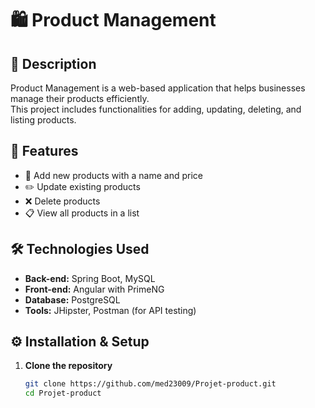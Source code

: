 # 🛍️ Product Management

## 📌 Description
Product Management is a web-based application that helps businesses manage their products efficiently.  
This project includes functionalities for adding, updating, deleting, and listing products.

## 🚀 Features
- 📝 Add new products with a name and price  
- ✏️ Update existing products  
- ❌ Delete products  
- 📋 View all products in a list  

## 🛠️ Technologies Used
- **Back-end:** Spring Boot, MySQL  
- **Front-end:** Angular with PrimeNG  
- **Database:** PostgreSQL  
- **Tools:** JHipster, Postman (for API testing)  

## ⚙️ Installation & Setup
1. **Clone the repository**  
   ```bash
   git clone https://github.com/med23009/Projet-product.git
   cd Projet-product
